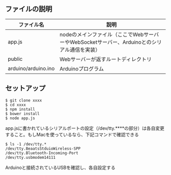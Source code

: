 
## ファイルの説明

|ファイル名|説明|
|--- |--- |
|app.js|nodeのメインファイル（ここでWebサーバーやWebSocketサーバー、Arduinoとのシリアル通信を実装）|
|public|Webサーバーが返すルートディレクトリ|
|arduino/arduino.ino|Arduinoプログラム|

## セットアップ

```
$ git clone xxxx
$ cd xxxx
$ npm install
$ bower install
$ node app.js
```

app.jsに書かれているシリアルポートの設定（/dev/tty.****の部分）は各自変更すること。もしMacを使っているなら、下記コマンドで確認できる

```
$ ls -1 /dev/tty.*
/dev/tty.BeaatsStduioWireless-SPP
/dev/tty.Bluetooth-Incoming-Port
/dev/tty.usbmodem14111
```

Arduinoと接続されているUSBを確認し、各自設定する